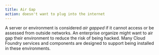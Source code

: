 ```yaml
---
title: Air Gap
action: doesn't want to plug into the internet
---
```


A server or environment is considered _air gapped_ if it cannot access or be assessed from outside networks. An enterprise organize might want to air gap their environment to reduce the risk of being hacked. Many Cloud Foundry services and components are designed to support being installed in these environments.

